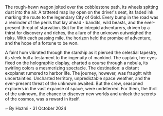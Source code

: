
The rough-hewn wagon jolted over the cobblestone path, its wheels spitting dust into the air.  A tattered map lay open on the driver's seat, its faded ink marking the route to the legendary City of Gold.  Every bump in the road was a reminder of the perils that lay ahead - bandits, wild beasts, and the ever-present threat of starvation.  But for the intrepid adventurers, driven by a thirst for discovery and riches, the allure of the unknown outweighed the risks. With each passing mile, the horizon held the promise of adventure, and the hope of a fortune to be won. 

A faint hum vibrated through the starship as it pierced the celestial tapestry, its sleek hull a testament to the ingenuity of mankind. The captain, her eyes fixed on the holographic display, charted a course through a nebula, its swirling colors a mesmerizing spectacle.  The destination: a distant exoplanet rumored to harbor life. The journey, however, was fraught with uncertainties.  Uncharted territory, unpredictable space weather, and the ever-present threat of the unknown awaited.  But the crew, seasoned explorers in the vast expanse of space, were undeterred.  For them, the thrill of the unknown, the chance to discover new worlds and unlock the secrets of the cosmos, was a reward in itself. 

~ By Hozmi - 31 October 2024
